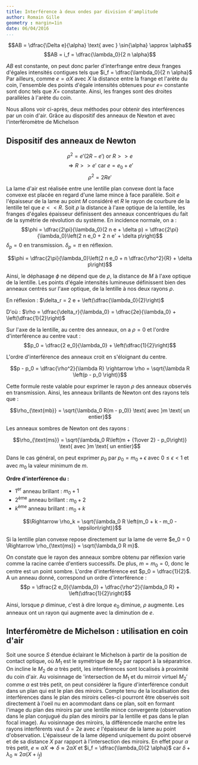 ```yaml
---
title: Interférence à deux ondes par division d'amplitude
author: Romain Gille
geometry : margin=1in
date: 06/04/2016
...
```


$$AB = \dfrac{\Delta e}{\alpha} \text{ avec } \sin{\alpha} \approx \alpha$$
$$AB = i_f = \dfrac{\lambda_0}{2 n \alpha}$$

$AB$ est constante, on peut donc parler d'interfrange entre deux franges
d'égales intensités contigues tels que $i_f = \dfrac{\lambda_0}{2 n \alpha}$
Par ailleurs, comme $e = \alpha X$ avec $X$ la distance entre la frange et
l'arète du coin, l'ensemble des points d'égale intensités obtenues pour $e =$
constante sont donc tels que $X =$ constante. Ainsi, les franges sont des
droites parallèles à l'arète du coin.

Nous allons voir ci-après, deux méthodes pour obtenir des interférences par un
coin d'air. Grâce au dispositif des anneaux de Newton et avec l'interféromètre
de Michelson

## Dispositif des anneaux de Newton

$$\rho^2 = e'(2 R - e') \text{ or } R >> e$$
$$\Rightarrow R >> e' \text{ car } e = e_0 + e'$$
$$\rho^2 = 2 R e'$$

La lame d'air est réalisée entre une lentille plan convexe dont la face convexe
est placée en regard d'une lame mince à face parallèle. Soit $e$ l'épaisseur de
la lame au point $M$ considéré et $R$ le rayon de courbure de la lentille tel
que $e << R$.
Soit $\rho$ la distance à l'axe optique de la lentille, les
franges d'égales épaisseur définissent des anneaux concentriques du fait de la
symétrie de révolution du système.
En incidence normale, on a :
$$\phi = \dfrac{2\pi}{\lambda_0}(2 n e + \delta p) =
\dfrac{2\pi}{\lambda_0}\left(2 n e_0 + 2 n e' + \delta p\right)$$
$\delta_p = 0$ en transmission.
$\delta_p = \pi$ en réflexion.

$$\phi = \dfrac{2\pi}{\lambda_0}\left(2 n e_0 + n \dfrac{\rho^2}{R} + \delta
  p\right)$$

Ainsi, le déphasage $\phi$ ne dépend que de $\rho$, la distance de $M$ à l'axe
optique de la lentille. Les points d'égale intensités lumineuse définissent bien
des anneaux centrés sur l'axe optique, de la lentille à nos deux rayons $\rho$.

En réflexion : $\delta_r = 2 e + \left(\dfrac{\lambda_0}{2}\right)$

D'où : $\rho = \dfrac{\delta_r}{\lambda_0} = \dfrac{2e}{\lambda_0} +
\left(\dfrac{1}{2}\right)$

Sur l'axe de la lentille, au centre des anneaux, on a $\rho = 0$ et l'ordre
d'interférence au centre vaut :
$$p_0 = \dfrac{2 e_0}{\lambda_0} + \left(\dfrac{1}{2}\right)$$

L'ordre d'interférence des anneaux croit en s'éloignant du centre.

$$p - p_0 = \dfrac{\rho^2}{\lambda R} \rightarrow \rho = \sqrt{\lambda R
  \left(p - p_0 \right)}$$

Cette formule reste valable pour exprimer le rayon $\rho$ des anneaux observés
en transmission. Ainsi, les anneaux brillants de Newton ont des rayons tels
que :

$$\rho_{\text{mb}} = \sqrt{\lambda_0 R(m - p_0)} \text{ avec }m
\text{ un entier}$$

Les anneaux sombres de Newton ont des rayons :

$$\rho_{\text{ms}} = \sqrt{\lambda_0 R\left(m + {1\over 2} - p_0\right)}
\text{ avec }m \text{ un entier}$$

Dans le cas général, on peut exprimer $p_0$ par $p_0 = m_0 + \epsilon$ avec
$0 \leq \epsilon < 1$ et avec $m_0$ la valeur minimum de $m$.

**Ordre d'interférence du :**

* $1^{\text{er}}$ anneau brillant : $m_0 + 1$
* $2^{\text{ème}}$ anneau brillant : $m_0 + 2$
* $k^{\text{ème}}$ anneau brillant : $m_0 + k$

$$\Rightarrow \rho_k = \sqrt{\lambda_0 R \left(m_0 + k - m_0 -
\epsilon\right)}$$

Si la lentille plan convexe repose directement sur la lame de verre $e_0 = 0
\Rightarrow \rho_{\text{ms}} = \sqrt{\lambda_0 R m}$.

On constate que le rayon des anneaux sombre obtenu par réflexion varie comme la
racine carrée d'entiers successifs. De plus, $m = m_0 = 0$, donc le centre est
un point sombre. L'ordre d'interférence est $p_0 = \dfrac{1}{2}$. A un anneau
donné, correspond un ordre d'interférence :
$$p = \dfrac{2 e_0}{\lambda_0} + \dfrac{\rho^2}{\lambda_0 R} +
\left(\dfrac{1}{2}\right)$$

Ainsi, lorsque $p$ diminue, c'est à dire lorque $e_0$ diminue, $\rho$ augmente.
Les anneaux ont un rayon qui augmente avec la diminution de $e$.

## Interféromètre de Michelson : utilisation en coin d'air

Soit une source $S$ étendue éclairant le Michelson à partir de la position de
contact optique, où $M_1$ est le symétrique de $M_2$ par rapport à la
séparatrice. On incline le $M_2$ de $\alpha$ très petit, les interférences sont
localisés à proximité du coin d'air. Au voisinnage de 'intersection de $M_1$ et
du mirroir virtuel $M_2'$ comme $\alpha$ est très petit, on peut considérer la
figure d'interférence conduit dans un plan qui est le plan des miroirs. Compte
tenu de la localisation des interférences dans le plan des miroirs celles-ci
pourront être observés soit directement à l'oeil nu en acommodant dans ce plan,
soit en formant l'image du plan des miroirs par une lentille mince convergente
(observation dans le plan conjugué du plan des miroirs par la lentille et pas
dans le plan focal image). Au voisinnage des miroirs, la différencede marche
entre les rayons interférents vaut $\delta = 2 e$ avec $e$ l'épaisseur de la
lame au point d'observation. L'épaisseur de la lame dépend uniquement du point
observé et de sa distance $X$ par rapport à l'intersection des miroirs.
En effet pour $\alpha$ très petit, $e \approx \alpha X
\Rightarrow \delta \approx 2 \alpha X$ et $i_f = \dfrac{\lambda_0}{2 \alpha}$ 
car $\delta + \lambda_0 \approx 2 \alpha(X + i_f)$

